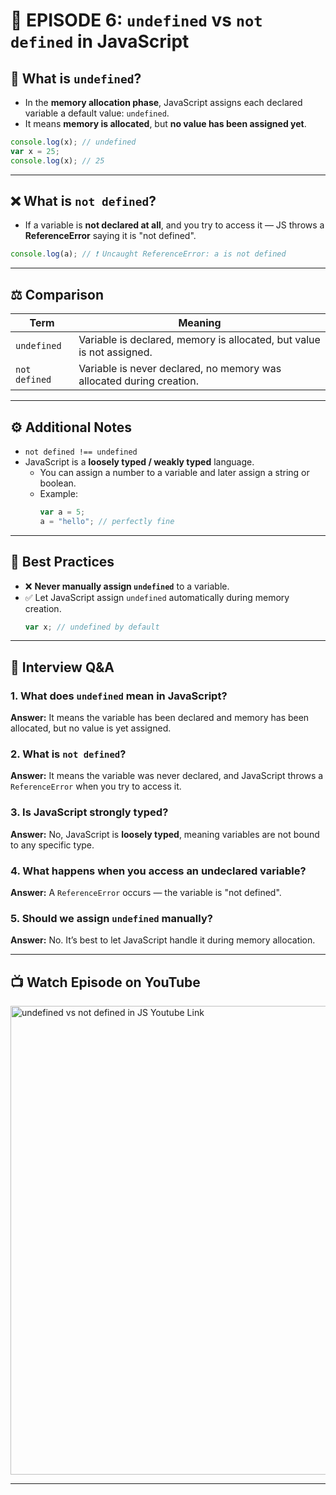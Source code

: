 # 📘 EPISODE 6: `undefined` vs `not defined` in JavaScript

## 🧠 What is `undefined`?

- In the **memory allocation phase**, JavaScript assigns each declared variable a default value: `undefined`.
- It means **memory is allocated**, but **no value has been assigned yet**.

```js
console.log(x); // undefined
var x = 25;
console.log(x); // 25
```

---

## ❌ What is `not defined`?

- If a variable is **not declared at all**, and you try to access it — JS throws a **ReferenceError** saying it is "not defined".

```js
console.log(a); // ❗ Uncaught ReferenceError: a is not defined
```

---

## ⚖️ Comparison

| Term          | Meaning                                                                 |
|---------------|-------------------------------------------------------------------------|
| `undefined`   | Variable is declared, memory is allocated, but value is not assigned.   |
| `not defined` | Variable is never declared, no memory was allocated during creation.    |

---

## ⚙️ Additional Notes

- `not defined !== undefined`
- JavaScript is a **loosely typed / weakly typed** language.
  - You can assign a number to a variable and later assign a string or boolean.
  - Example:
    ```js
    var a = 5;
    a = "hello"; // perfectly fine
    ```

---

## 🚫 Best Practices

- ❌ **Never manually assign `undefined`** to a variable.
- ✅ Let JavaScript assign `undefined` automatically during memory creation.
  ```js
  var x; // undefined by default
  ```

---

## 💬 Interview Q&A

### 1. What does `undefined` mean in JavaScript?
**Answer:** It means the variable has been declared and memory has been allocated, but no value is yet assigned.

### 2. What is `not defined`?
**Answer:** It means the variable was never declared, and JavaScript throws a `ReferenceError` when you try to access it.

### 3. Is JavaScript strongly typed?
**Answer:** No, JavaScript is **loosely typed**, meaning variables are not bound to any specific type.

### 4. What happens when you access an undeclared variable?
**Answer:** A `ReferenceError` occurs — the variable is "not defined".

### 5. Should we assign `undefined` manually?
**Answer:** No. It’s best to let JavaScript handle it during memory allocation.

---

## 📺 Watch Episode on YouTube

<a href="https://www.youtube.com/watch?v=B7iF6G3EyIk&ab_channel=AkshaySaini" target="_blank"><img src="https://img.youtube.com/vi/B7iF6G3EyIk/0.jpg" width="750"
alt="undefined vs not defined in JS Youtube Link"/></a>

---